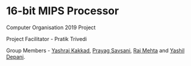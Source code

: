 # 16-bit MIPS Processor
Computer Organisation 2019 Project

Project Facilitator - Pratik Trivedi

Group Members - [Yashraj Kakkad](https://github.com/yashrajkakkad), [Prayag Savsani](https://github.com/PrayagS), [Raj Mehta](https://github.com/rajmehta18) and [Yashil Depani](https://github.com/YashilDepani).
